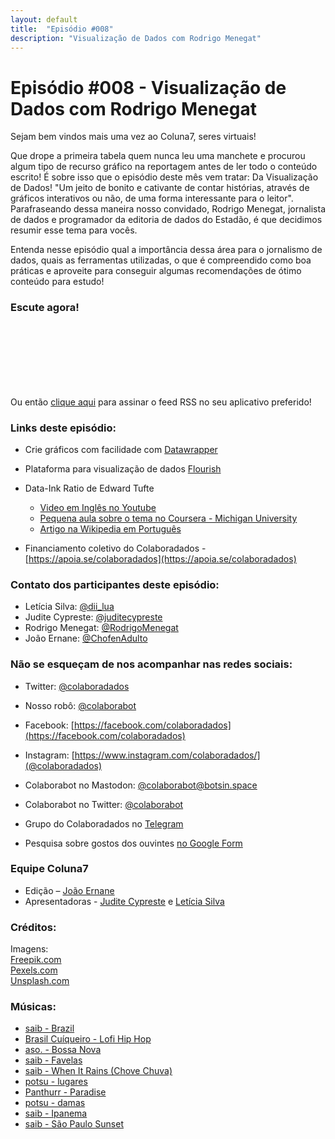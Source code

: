 ```yaml
---
layout: default
title:  "Episódio #008"
description: "Visualização de Dados com Rodrigo Menegat"
---
```

# Episódio #008 - Visualização de Dados com Rodrigo Menegat

Sejam bem vindos mais uma vez ao Coluna7, seres virtuais!

Que drope a primeira tabela quem nunca leu uma manchete e procurou algum tipo de recurso gráfico na reportagem antes de ler todo o conteúdo escrito! É sobre isso que o episódio deste mês vem tratar: Da Visualização de Dados! "Um jeito de bonito e cativante de contar histórias, através de gráficos interativos ou não, de uma forma interessante para o leitor". Parafraseando dessa maneira nosso convidado, Rodrigo Menegat, jornalista de dados e programador da editoria de dados do Estadão, é que decidimos resumir esse tema para vocês.

Entenda nesse episódio qual a importância dessa área para o jornalismo de dados, quais as ferramentas utilizadas, o que é compreendido como boa práticas e aproveite para conseguir algumas recomendações de ótimo conteúdo para estudo!

### Escute agora!
<iframe src="" height="102px" width="400px" frameborder="0" scrolling="no"></iframe>

Ou então [clique aqui](https://anchor.fm/s/951cc10/podcast/rss) para assinar o feed RSS no seu aplicativo preferido!

### Links deste episódio:

- Crie gráficos com facilidade com [Datawrapper](https://www.datawrapper.de/)
- Plataforma para visualização de dados [Flourish](https://flourish.studio/)
- Data-Ink Ratio de Edward Tufte
    - [Video em Inglês no Youtube](https://www.youtube.com/watch?v=JIMUzJzqaA8)
    - [Pequena aula sobre o tema no Coursera - Michigan University](https://www.coursera.org/lecture/python-plotting/graphical-heuristics-data-ink-ratio-edward-tufte-qFnP9)
    - [Artigo na Wikipedia em Português](https://pt.wikipedia.org/wiki/Data-ink)

- Financiamento coletivo do Colaboradados - [https://apoia.se/colaboradados](https://apoia.se/colaboradados)


### Contato dos participantes deste episódio:
- Letícia Silva: [@dii_lua](https://www.twitter.com/dii_lua)
- Judite Cypreste: [@juditecypreste](https://www.twitter.com/juditecypreste)
- Rodrigo Menegat: [@RodrigoMenegat](https://twitter.com/RodrigoMenegat)
- João Ernane: [@ChofenAdulto](https://twitter.com/ChofenAdulto)

### Não se esqueçam de nos acompanhar nas redes sociais:
- Twitter: [@colaboradados](https://twitter.com/colaboradados)
- Nosso robô: [@colaborabot](https://twitter.com/colabora_bot)
- Facebook: [https://facebook.com/colaboradados](https://facebook.com/colaboradados)
- Instagram: [https://www.instagram.com/colaboradados/](@colaboradados)

- Colaborabot no Mastodon: [@colaborabot@botsin.space](https://botsin.space/@colaborabot)
- Colaborabot no Twitter: [@colaborabot](https://twitter.com/colabora_bot)

- Grupo do Colaboradados no [Telegram](t.me/colaboradados)
- Pesquisa sobre gostos dos ouvintes [no Google Form](https://docs.google.com/forms/d/e/1FAIpQLSc3cHzm0CdRLY58jbYZjjcYj7q7mI9lsYx5ljLtWJ122MtUcA/viewform)

### Equipe Coluna7

- Edição – [João Ernane](https://twitter.com/ChofenAdulto)
- Apresentadoras - [Judite Cypreste](https://twitter.com/juditecypreste) e [Letícia Silva](https://twitter.com/dii_lua)

### Créditos:
Imagens:  
[Freepik.com](https://www.freepik.com/)  
[Pexels.com](https://www.pexels.com)  
[Unsplash.com](https://unsplash.com)

### Músicas:  

* [saib - Brazil](https://soundcloud.com/saib_eats/brazil)
* [Brasil Cuíqueiro - Lofi Hip Hop](https://youtu.be/-h2-TTsyuv8)
* [aso. - Bossa Nova](https://soundcloud.com/aricogle/bossa-nova)
* [saib - Favelas](https://soundcloud.com/cultclassicrecords/saib-03-favelas)
* [saib - When It Rains (Chove Chuva)](https://soundcloud.com/cultclassicrecords/saib-02-when-it-rains-chove)
* [potsu - lugares](https://soundcloud.com/potsupotsu/lugares)
* [Panthurr - Paradise](https://soundcloud.com/panthurr/paradise)
* [potsu - damas](https://soundcloud.com/potsupotsu/damas)
* [saib - Ipanema](https://soundcloud.com/cultclassicrecords/saib-08-ipanema)
* [saib - São Paulo Sunset](https://soundcloud.com/saib_eats/sao-paulo)